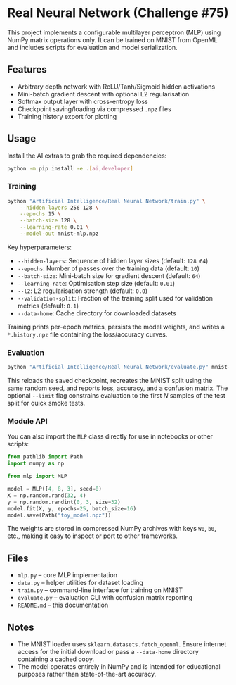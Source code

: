# Real Neural Network (Challenge #75)

This project implements a configurable multilayer perceptron (MLP) using
NumPy matrix operations only.  It can be trained on MNIST from
OpenML and includes scripts for evaluation and model serialization.

## Features

- Arbitrary depth network with ReLU/Tanh/Sigmoid hidden activations
- Mini-batch gradient descent with optional L2 regularisation
- Softmax output layer with cross-entropy loss
- Checkpoint saving/loading via compressed `.npz` files
- Training history export for plotting

## Usage

Install the AI extras to grab the required dependencies:

```bash
python -m pip install -e .[ai,developer]
```

### Training

```bash
python "Artificial Intelligence/Real Neural Network/train.py" \
    --hidden-layers 256 128 \
    --epochs 15 \
    --batch-size 128 \
    --learning-rate 0.01 \
    --model-out mnist-mlp.npz
```

Key hyperparameters:

- `--hidden-layers`: Sequence of hidden layer sizes (default: `128 64`)
- `--epochs`: Number of passes over the training data (default: `10`)
- `--batch-size`: Mini-batch size for gradient descent (default: `64`)
- `--learning-rate`: Optimisation step size (default: `0.01`)
- `--l2`: L2 regularisation strength (default: `0.0`)
- `--validation-split`: Fraction of the training split used for
  validation metrics (default: `0.1`)
- `--data-home`: Cache directory for downloaded datasets

Training prints per-epoch metrics, persists the model weights, and writes
a `*.history.npz` file containing the loss/accuracy curves.

### Evaluation

```bash
python "Artificial Intelligence/Real Neural Network/evaluate.py" mnist-mlp.npz
```

This reloads the saved checkpoint, recreates the MNIST split using the
same random seed, and reports loss, accuracy, and a confusion matrix.
The optional `--limit` flag constrains evaluation to the first *N*
samples of the test split for quick smoke tests.

### Module API

You can also import the `MLP` class directly for use in notebooks or
other scripts:

```python
from pathlib import Path
import numpy as np

from mlp import MLP

model = MLP([4, 8, 3], seed=0)
X = np.random.rand(32, 4)
y = np.random.randint(0, 3, size=32)
model.fit(X, y, epochs=25, batch_size=16)
model.save(Path("toy_model.npz"))
```

The weights are stored in compressed NumPy archives with keys `W0`,
`b0`, etc., making it easy to inspect or port to other frameworks.

## Files

- `mlp.py` – core MLP implementation
- `data.py` – helper utilities for dataset loading
- `train.py` – command-line interface for training on MNIST
- `evaluate.py` – evaluation CLI with confusion matrix reporting
- `README.md` – this documentation

## Notes

- The MNIST loader uses `sklearn.datasets.fetch_openml`.  Ensure
  internet access for the initial download or pass a `--data-home`
  directory containing a cached copy.
- The model operates entirely in NumPy and is intended for educational
  purposes rather than state-of-the-art accuracy.

